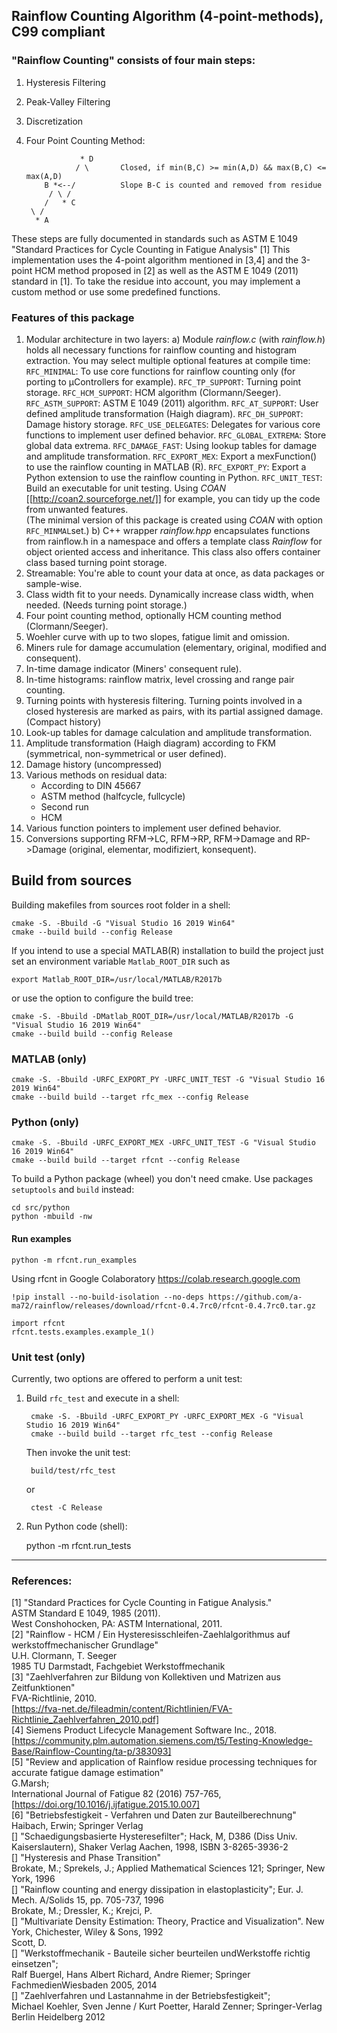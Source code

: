 ## Rainflow Counting Algorithm (4-point-methods), C99 compliant

### "Rainflow Counting" consists of four main steps:

  1. Hysteresis Filtering
  2. Peak-Valley Filtering
  3. Discretization
  4. Four Point Counting Method:

                     * D
                    / \       Closed, if min(B,C) >= min(A,D) && max(B,C) <= max(A,D)
             B *<--/          Slope B-C is counted and removed from residue
              / \ /
             /   * C
          \ /
           * A

These steps are fully documented in standards such as
ASTM E 1049 "Standard Practices for Cycle Counting in Fatigue Analysis" [1]
This implementation uses the 4-point algorithm mentioned in [3,4] and the 3-point HCM method proposed in [2] as well as the ASTM E 1049 (2011) standard in [1].
To take the residue into account, you may implement a custom method or use some
predefined functions.

### Features of this package
 1. Modular architecture in two layers:
    a) Module _rainflow.c_ (with _rainflow.h_) holds all necessary functions for rainflow counting and histogram extraction. You may select multiple optional features at compile time:
    `RFC_MINIMAL`: To use core functions for rainflow counting only (for porting to µControllers for example).
    `RFC_TP_SUPPORT`: Turning point storage.
    `RFC_HCM_SUPPORT`: HCM algorithm (Clormann/Seeger).
    `RFC_ASTM_SUPPORT`: ASTM E 1049 (2011) algorithm.
    `RFC_AT_SUPPORT`: User defined amplitude transformation (Haigh diagram).
    `RFC_DH_SUPPORT`:  Damage history storage.
    `RFC_USE_DELEGATES`: Delegates for various core functions to implement user defined behavior.
    `RFC_GLOBAL_EXTREMA`:  Store global data extrema.
    `RFC_DAMAGE_FAST`: Using lookup tables for damage and amplitude transformation.
    `RFC_EXPORT_MEX`: Export a mexFunction() to use the rainflow counting in MATLAB (R).
    `RFC_EXPORT_PY`: Export a Python extension to use the rainflow counting in Python.
    `RFC_UNIT_TEST`: Build an executable for unit testing.
    Using _COAN_ [[http://coan2.sourceforge.net/]] for example, you can tidy up the code from unwanted features.</br>
    (The minimal version of this package is created using _COAN_ with option `RFC_MINMAL`set.)
    b) C++ wrapper _rainflow.hpp_ encapsulates functions from rainflow.h in a namespace and offers a template class _Rainflow_ for object oriented access and inheritance.
    This class also offers container class based turning point storage.
 2. Streamable: You're able to count your data at once, as data packages or sample-wise.
 3. Class width fit to your needs. Dynamically increase class width, when needed. (Needs turning point storage.)
 4. Four point counting method, optionally HCM counting method (Clormann/Seeger).
 5. Woehler curve with up to two slopes, fatigue limit and omission.
 6. Miners rule for damage accumulation (elementary, original, modified and consequent).
 7. In-time damage indicator (Miners' consequent rule).
 8. In-time histograms: rainflow matrix, level crossing and range pair counting.
 9. Turning points with hysteresis filtering. Turning points involved in a closed hysteresis are marked as pairs, with its partial assigned damage. (Compact history)
 10. Look-up tables for damage calculation and amplitude transformation.
 11. Amplitude transformation (Haigh diagram) according to FKM (symmetrical, non-symmetrical or user defined).
 12. Damage history (uncompressed)
 13. Various methods on residual data:
     - According to DIN 45667
     - ASTM method (halfcycle, fullcycle)
     - Second run
     - HCM
 14. Various function pointers to implement user defined behavior.
 15. Conversions supporting RFM->LC, RFM->RP, RFM->Damage and RP->Damage (original, elementar, modifiziert, konsequent).


## Build from sources

Building makefiles from sources root folder in a shell:

    cmake -S. -Bbuild -G "Visual Studio 16 2019 Win64"
    cmake --build build --config Release

If you intend to use a special MATLAB(R) installation to build the project
just set an environment variable `Matlab_ROOT_DIR` such as

    export Matlab_ROOT_DIR=/usr/local/MATLAB/R2017b
or use the option to configure the build tree:

    cmake -S. -Bbuild -DMatlab_ROOT_DIR=/usr/local/MATLAB/R2017b -G "Visual Studio 16 2019 Win64"
    cmake --build build --config Release

### MATLAB (only)
    cmake -S. -Bbuild -URFC_EXPORT_PY -URFC_UNIT_TEST -G "Visual Studio 16 2019 Win64"
    cmake --build build --target rfc_mex --config Release

### Python (only)
    cmake -S. -Bbuild -URFC_EXPORT_MEX -URFC_UNIT_TEST -G "Visual Studio 16 2019 Win64"
    cmake --build build --target rfcnt --config Release

To build a Python package (wheel) you don't need cmake. Use packages `setuptools` and `build` instead:

    cd src/python
    python -mbuild -nw

#### Run examples
    python -m rfcnt.run_examples

Using rfcnt in Google Colaboratory
https://colab.research.google.com

    !pip install --no-build-isolation --no-deps https://github.com/a-ma72/rainflow/releases/download/rfcnt-0.4.7rc0/rfcnt-0.4.7rc0.tar.gz

    import rfcnt
    rfcnt.tests.examples.example_1()

### Unit test (only)
Currently, two options are offered to perform a unit test:
1. Build `rfc_test` and execute in a shell:

        cmake -S. -Bbuild -URFC_EXPORT_PY -URFC_EXPORT_MEX -G "Visual Studio 16 2019 Win64"
        cmake --build build --target rfc_test --config Release

    Then invoke the unit test:

        build/test/rfc_test

    or

        ctest -C Release
2. Run Python code (shell):

    python -m rfcnt.run_tests



---
### References:
[1] "Standard Practices for Cycle Counting in Fatigue Analysis."<br>
    ASTM Standard E 1049, 1985 (2011).<br>
    West Conshohocken, PA: ASTM International, 2011.<br>
[2] "Rainflow - HCM / Ein Hysteresisschleifen-Zaehlalgorithmus auf werkstoffmechanischer Grundlage"<br>
    U.H. Clormann, T. Seeger<br>
    1985 TU Darmstadt, Fachgebiet Werkstoffmechanik<br>
[3] "Zaehlverfahren zur Bildung von Kollektiven und Matrizen aus Zeitfunktionen"<br>
    FVA-Richtlinie, 2010.<br>
    [https://fva-net.de/fileadmin/content/Richtlinien/FVA-Richtlinie_Zaehlverfahren_2010.pdf]<br>
[4] Siemens Product Lifecycle Management Software Inc., 2018.<br>
    [https://community.plm.automation.siemens.com/t5/Testing-Knowledge-Base/Rainflow-Counting/ta-p/383093]<br>
[5] "Review and application of Rainflow residue processing techniques for accurate fatigue damage estimation"<br>
    G.Marsh;<br>
    International Journal of Fatigue 82 (2016) 757-765,<br>
    [https://doi.org/10.1016/j.ijfatigue.2015.10.007]<br>
[6] "Betriebsfestigkeit - Verfahren und Daten zur Bauteilberechnung"<br>
    Haibach, Erwin; Springer Verlag<br>
[]  "Schaedigungsbasierte Hysteresefilter"; Hack, M, D386 (Diss Univ. Kaiserslautern), Shaker Verlag Aachen, 1998, ISBN 3-8265-3936-2<br>
[]  "Hysteresis and Phase Transition"<br>
    Brokate, M.; Sprekels, J.; Applied Mathematical Sciences 121; Springer, New York, 1996<br>
[]  "Rainflow counting and energy dissipation in elastoplasticity"; Eur. J. Mech. A/Solids 15, pp. 705-737, 1996<br>
    Brokate, M.; Dressler, K.; Krejci, P.<br>
[]  "Multivariate Density Estimation: Theory, Practice and Visualization". New York, Chichester, Wiley & Sons, 1992<br>
    Scott, D.<br>
[]  "Werkstoffmechanik - Bauteile sicher beurteilen undWerkstoffe richtig einsetzen";<br>
     Ralf Buergel, Hans Albert Richard, Andre Riemer; Springer FachmedienWiesbaden 2005, 2014<br>
[]  "Zaehlverfahren und Lastannahme in der Betriebsfestigkeit";<br>
    Michael Koehler, Sven Jenne / Kurt Poetter, Harald Zenner; Springer-Verlag Berlin Heidelberg 2012<br>
